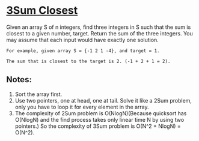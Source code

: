 # [3Sum Closest](https://leetcode.com/problems/3sum-closest/)

Given an array S of n integers, find three integers in S such that the sum is closest to a given number, target. Return the sum of the three integers. 
You may assume that each input would have exactly one solution.

```
For example, given array S = {-1 2 1 -4}, and target = 1.

The sum that is closest to the target is 2. (-1 + 2 + 1 = 2).
```
## Notes:

1. Sort the array first.
2. Use two pointers, one at head, one at tail. Solve it like a 2Sum problem, only you have to loop it for every element in the array. 
3. The complexity of 2Sum problem is O(NlogN)(Because quicksort has O(NlogN) and the find process takes only linear time N by using two pointers.)
So the complexity of 3Sum problem is O(N^2 + NlogN) = O(N^2).